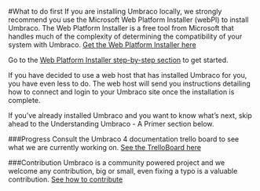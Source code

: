 #What to do first
If you are installing Umbraco locally, we strongly recommend you use the Microsoft Web Platform Installer (webPI) to install Umbraco.  The Web Platform Installer is a free tool from Microsoft that handles much of the complexity of determining the compatibility of your system with Umbraco.  [Get the Web Platform Installer here](http://www.microsoft.com/web/downloads/platform.aspx)

Go to the [Web Platform Installer step-by-step section](WebPI-step-by-step.md) to get started.

If you have decided to use a web host that has installed Umbraco for you, you have even less to do.  The web host will send you instructions detailing how to connect and login to your Umbraco site once the installation is complete.

If you’ve already installed Umbraco and you want to know what’s next, skip ahead to the Understanding Umbraco - A Primer section below.


###Progress
Consult the Umbraco 4 documentation trello board to see what we are currently working on.
[See the TrelloBoard here](https://trello.com/board/umbraco-4-documentation/4fdb02df8fc3ef067e809e95)

###Contribution
Umbraco is a community powered project and we welcome any contribution, big or small, even fixing a typo is a valuable contribution.
[See how to contribute](https://github.com/umbraco/Umbraco4Docs)



 